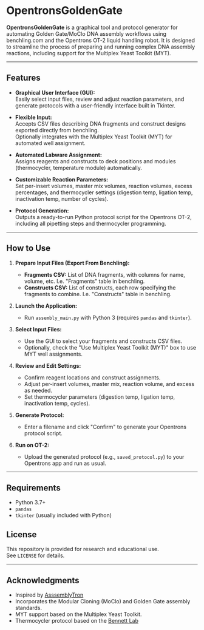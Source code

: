 # OpentronsGoldenGate

**OpentronsGoldenGate** is a graphical tool and protocol generator for automating Golden Gate/MoClo DNA assembly workflows using benchling.com and the Opentrons OT-2 liquid handling robot. It is designed to streamline the process of preparing and running complex DNA assembly reactions, including support for the Multiplex Yeast Toolkit (MYT).

---

## Features

- **Graphical User Interface (GUI):**  
  Easily select input files, review and adjust reaction parameters, and generate protocols with a user-friendly interface built in Tkinter.

- **Flexible Input:**  
  Accepts CSV files describing DNA fragments and construct designs exported directly from benchling.  
  Optionally integrates with the Multiplex Yeast Toolkit (MYT) for automated well assignment.

- **Automated Labware Assignment:**  
  Assigns reagents and constructs to deck positions and modules (thermocycler, temperature module) automatically.

- **Customizable Reaction Parameters:**  
  Set per-insert volumes, master mix volumes, reaction volumes, excess percentages, and thermocycler settings (digestion temp, ligation temp, inactivation temp, number of cycles).

- **Protocol Generation:**  
  Outputs a ready-to-run Python protocol script for the Opentrons OT-2, including all pipetting steps and thermocycler programming.

---

## How to Use

1. **Prepare Input Files (Export From Benchling):**
   - **Fragments CSV:** List of DNA fragments, with columns for name, volume, etc. I.e. "Fragments" table in benchling.
   - **Constructs CSV:** List of constructs, each row specifying the fragments to combine. I.e. "Constructs" table in benchling.

2. **Launch the Application:**
   - Run `assembly_main.py` with Python 3 (requires `pandas` and `tkinter`).

3. **Select Input Files:**
   - Use the GUI to select your fragments and constructs CSV files.
   - Optionally, check the "Use Multiplex Yeast Toolkit (MYT)" box to use MYT well assignments.

4. **Review and Edit Settings:**
   - Confirm reagent locations and construct assignments.
   - Adjust per-insert volumes, master mix, reaction volume, and excess as needed.
   - Set thermocycler parameters (digestion temp, ligation temp, inactivation temp, cycles).

5. **Generate Protocol:**
   - Enter a filename and click "Confirm" to generate your Opentrons protocol script.

6. **Run on OT-2:**
   - Upload the generated protocol (e.g., `saved_protocol.py`) to your Opentrons app and run as usual.

---

## Requirements

- Python 3.7+
- `pandas`
- `tkinter` (usually included with Python)

## License

This repository is provided for research and educational use.  
See `LICENSE` for details.

---

## Acknowledgments

- Inspired by [AsssemblyTron](https://github.com/PlantSynBioLab/AssemblyTron)
- Incorporates the Modular Cloning (MoClo) and Golden Gate assembly standards.
- MYT support based on the Multiplex Yeast Toolkit.
- Thermocycler protocol based on the [Bennett Lab](https://wiki.rice.edu/confluence/display/BIODESIGN/Golden+Gate+Assembly)

